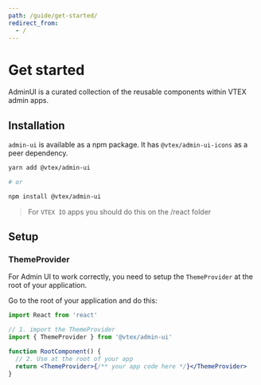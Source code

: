 ```yaml
---
path: /guide/get-started/
redirect_from:
  - /
---
```


# Get started

AdminUI is a curated collection of the reusable components within VTEX admin apps.

## Installation

`admin-ui` is available as a npm package. It has `@vtex/admin-ui-icons` as a peer dependency.

```sh isStatic
yarn add @vtex/admin-ui

# or

npm install @vtex/admin-ui
```

> For `VTEX IO` apps you should do this on the /react folder

## Setup

### ThemeProvider

For Admin UI to work correctly, you need to setup the `ThemeProvider` at the root of your application.

Go to the root of your application and do this:

```jsx isStatic
import React from 'react'

// 1. import the ThemeProvider
import { ThemeProvider } from '@vtex/admin-ui'

function RootComponent() {
  // 2. Use at the root of your app
  return <ThemeProvider>{/** your app code here */}</ThemeProvider>
}
```
